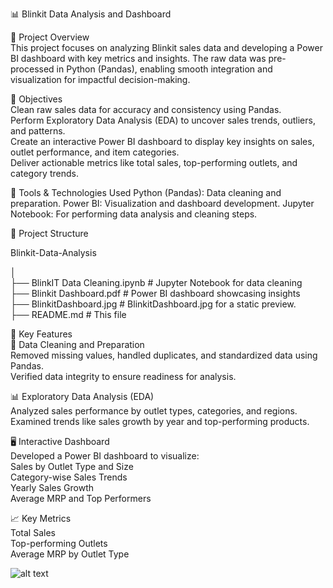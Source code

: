 📊 Blinkit Data Analysis and Dashboard

📝 Project Overview<br>
This project focuses on analyzing Blinkit sales data and developing a Power BI dashboard with key metrics and insights. The raw data was pre-processed in Python (Pandas), enabling smooth integration and visualization for impactful decision-making.

🎯 Objectives<br>
Clean raw sales data for accuracy and consistency using Pandas.<br>
Perform Exploratory Data Analysis (EDA) to uncover sales trends, outliers, and patterns.<br>
Create an interactive Power BI dashboard to display key insights on sales, outlet performance, and item categories.<br>
Deliver actionable metrics like total sales, top-performing outlets, and category trends.

🔧 Tools & Technologies Used
Python (Pandas): Data cleaning and preparation.
Power BI: Visualization and dashboard development.
Jupyter Notebook: For performing data analysis and cleaning steps.

📂 Project Structure

Blinkit-Data-Analysis

│<br>
├── BlinkIT Data Cleaning.ipynb   # Jupyter Notebook for data cleaning<br>
├── Blinkit Dashboard.pdf         # Power BI dashboard showcasing insights<br>
├── BlinkitDashboard.jpg          # BlinkitDashboard.jpg for a static preview.<br>
├── README.md                     # This file

🚀 Key Features<br>
🧹 Data Cleaning and Preparation<br>
Removed missing values, handled duplicates, and standardized data using Pandas.<br>
Verified data integrity to ensure readiness for analysis.<br>

📊 Exploratory Data Analysis (EDA)<br>
Analyzed sales performance by outlet types, categories, and regions.<br>
Examined trends like sales growth by year and top-performing products.

🖥️ Interactive Dashboard<br>
Developed a Power BI dashboard to visualize:<br>
Sales by Outlet Type and Size<br>
Category-wise Sales Trends<br>
Yearly Sales Growth<br>
Average MRP and Top Performers

📈 Key Metrics<br>
Total Sales<br>
Top-performing Outlets<br>
Average MRP by Outlet Type

![alt text](https://github.com/nikhil3500/data_science_projects/blob/main/blinkit/BlinkitDashboard.jpg)

